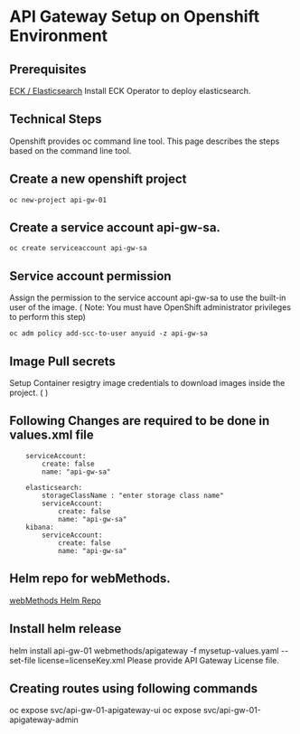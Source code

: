 # API Gateway Setup on Openshift Environment 

 ## Prerequisites
    
[ECK / Elasticsearch](https://github.com/ibmmi/webmethods-helm-charts/blob/main/apigateway/helm/README.md#prerequisites)  Install ECK Operator to deploy elasticsearch.

## Technical Steps
Openshift provides oc command line tool. This page describes the steps based on the command line tool.

## Create a new openshift project
    oc new-project api-gw-01

## Create a service account api-gw-sa.
    oc create serviceaccount api-gw-sa 

## Service account permission
Assign the permission to the service account api-gw-sa to use the built-in user of the image. ( Note: You must have OpenShift administrator privileges to perform this step)
        
    oc adm policy add-scc-to-user anyuid -z api-gw-sa

## Image Pull secrets
Setup Container resigtry image credentials to download images inside the project. (  )

## Following Changes are required to be done in values.xml file
        
        serviceAccount:
            create: false
            name: "api-gw-sa"

        elasticsearch:
            storageClassName : "enter storage class name"
            serviceAccount:
                create: false
                name: "api-gw-sa"
        kibana:
            serviceAccount:
                create: false
                name: "api-gw-sa"

## Helm repo for webMethods.
[webMethods Helm Repo](https://github.com/ibmmi/webmethods-helm-charts/blob/main/README.md#helm-chart-repository-for-ibm-webmethods-products-and-components)

## Install helm release 
  helm install api-gw-01 webmethods/apigateway -f mysetup-values.yaml --set-file license=licenseKey.xml
Please provide API Gateway License file.

## Creating routes using following commands
   oc expose svc/api-gw-01-apigateway-ui
   oc expose svc/api-gw-01-apigateway-admin 